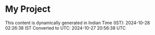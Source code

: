 # My Project

This content is dynamically generated in Indian Time (IST): 2024-10-28 02:26:38 IST
Converted to UTC: 2024-10-27 20:56:38 UTC
